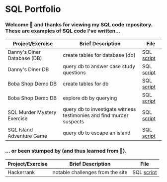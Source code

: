 SQL Portfolio
========

### Welcome :wave: and thanks for viewing my SQL code repository. These are examples of SQL code I've written...  

| Project/Exercise | Brief Description | File |
| ----------- | ----------- | ----------- |
| Danny's Diner Database (DB) | create tables for database (db) | SQL [script](https://github.com/elyzzab/learning-sql/blob/main/dannys-diner-table-queries.sql) |
| Danny's Diner DB | query db to answer case study questions | SQL [script](https://github.com/elyzzab/learning-sql/blob/main/dannys-diner-analysis-queries.sql) |
| Boba Shop Demo DB | create tables for db | SQL [script](https://github.com/elyzzab/learning-sql/blob/main/demo-database-boba-shop-tables.sql) |
| Boba Shop Demo DB | explore db by querying | SQL [script](https://github.com/elyzzab/learning-sql/blob/main/demo-database-boba-shop-queries.sql) |
| SQL Murder Mystery Exercise | query db to investigate witness testimonies and find murder suspects | SQL [script](https://github.com/elyzzab/learning-sql/blob/main/SLQ-murder-mystery-queries.sql) |
| SQL Island Adventure Game | query db to escape an island | SQL [script](https://github.com/elyzzab/learning-sql/blob/main/SQL-island-queries.sql) |

### ... or been stumped by (and thus learned from :brain:).

| Project/Exercise | Brief Description | File |
| ----------- | ----------- | ----------- |
| Hackerrank | notable challenges from the site | SQL [script](https://github.com/elyzzab/learning-sql/blob/main/hackerrank-challenges.sql) |
